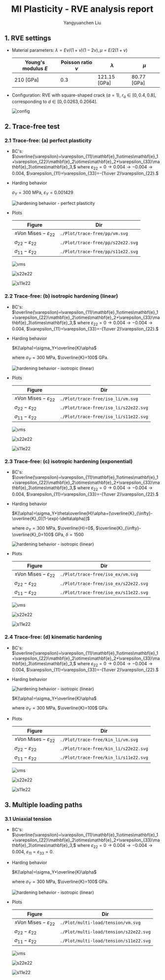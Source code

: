 <h1 style="text-align: center"> MI Plasticity - RVE analysis report  </h1>
<div style="text-align: center">Yangyuanchen Liu</div>

## 1. RVE settings

* Material parameters: $\lambda=E\nu/(1+\nu)(1-2\nu),\mu=E/2(1+\nu)$

  | Young's modulus $E$ | Poisson ratio $\nu$ | $\lambda$    | $\mu$       |
  | ------------------- | ------------------- | ------------ | ----------- |
  | 210 [GPa]           | 0.3                 | 121.15 [GPa] | 80.77 [GPa] |

* Configuration: RVE with square-shaped crack ($a=1$), $r_a\in[0,0.4,0.8]$, corresponding to $d\in[0,0.0263,0.2064].$

  ![config](./Plot/config/config.svg)

## 2. Trace-free test

### 2.1 Trace-free: (a) perfect plasticity

* BC's: $\overline{\varepsilon}=\varepsilon_{11}\mathbf{e}_1\otimes\mathbf{e}_1+\varepsilon_{22}\mathbf{e}_2\otimes\mathbf{e}_2+\varepsilon_{33}\mathbf{e}_3\otimes\mathbf{e}_3,$ where $\varepsilon_{22}=0\rightarrow0.004\rightarrow-0.004\rightarrow0.004,$
$\varepsilon_{11}=\varepsilon_{33}=-{1\over 2}\varepsilon_{22}.$

* Harding behavior
  
  $\sigma_Y=300$ MPa, $\varepsilon_Y=0.001429$

  ![hardening behavior - perfect plasticity](./Plot/hardening_plots/hardening_pp.svg)

* Plots
  
  | Figure                                  | Dir                               |
  | --------------------------------------- | --------------------------------- |
  | $\pm\text{Von Mises} -\varepsilon_{22}$ | `./Plot/trace-free/pp/vm.svg`     |
  | $\sigma_{22}-\varepsilon_{22}$          | `./Plot/trace-free/pp/s22e22.svg` |
  | $\sigma_{11}-\varepsilon_{22}$          | `./Plot/trace-free/pp/s11e22.svg` |
  
  ![vms](./Plot/trace-free/pp/vm.svg)
  
  ![s22e22](./Plot/trace-free/pp/s22e22.svg)
  
  ![s11e22](./Plot/trace-free/pp/s11e22.svg)

### 2.2 Trace-free: (b)  isotropic hardening (linear)

* BC's: $\overline{\varepsilon}=\varepsilon_{11}\mathbf{e}_1\otimes\mathbf{e}_1+\varepsilon_{22}\mathbf{e}_2\otimes\mathbf{e}_2+\varepsilon_{33}\mathbf{e}_3\otimes\mathbf{e}_3,$ where $\varepsilon_{22}=0\rightarrow0.004\rightarrow-0.004\rightarrow0.004,$
  $\varepsilon_{11}=\varepsilon_{33}=-{1\over 2}\varepsilon_{22}.$

* Harding behavior

  $K(\alpha)=\sigma_Y+\overline{K}\alpha$

  where $\sigma_Y=300$ MPa, $\overline{K}=100$ GPa.

  ![hardening behavior - isotropic (linear)](./Plot/hardening_plots/hardening_iso_li.svg)

* Plots

  | Figure                                  | Dir                                            |
  | --------------------------------------- | ---------------------------------------------- |
  | $\pm\text{Von Mises} -\varepsilon_{22}$ | `./Plot/trace-free/iso_li/vm.svg`     |
  | $\sigma_{22}-\varepsilon_{22}$          | `./Plot/trace-free/iso_li/s22e22.svg` |
  | $\sigma_{11}-\varepsilon_{22}$          | `./Plot/trace-free/iso_li/s11e22.svg` |

  ![vms](./Plot/trace-free/iso_li/vm.svg)
  
  ![s22e22](./Plot/trace-free/iso_li/s22e22.svg)
  
  ![s11e22](./Plot/trace-free/iso_li/s11e22.svg)
  

### 2.3 Trace-free: (c)  isotropic hardening (exponential)

* BC's: $\overline{\varepsilon}=\varepsilon_{11}\mathbf{e}_1\otimes\mathbf{e}_1+\varepsilon_{22}\mathbf{e}_2\otimes\mathbf{e}_2+\varepsilon_{33}\mathbf{e}_3\otimes\mathbf{e}_3,$ where $\varepsilon_{22}=0\rightarrow0.004\rightarrow-0.004\rightarrow0.004,$
  $\varepsilon_{11}=\varepsilon_{33}=-{1\over 2}\varepsilon_{22}.$

* Harding behavior

  $K(\alpha)=\sigma_Y+\theta\overline{H}\alpha+(\overline{K}_{\infty}-\overline{K}_0)[1-\exp(-\delta\alpha)]$

  where $\sigma_Y=300$ MPa, $\overline{H}=0$, $\overline{K}_{\infty}-\overline{K}_0=100$ GPa, $\delta=1500$

  ![hardening behavior - isotropic (linear)](./Plot/hardening_plots/hardening_iso_ex.svg)

* Plots

  | Figure                                  | Dir                                            |
  | --------------------------------------- | ---------------------------------------------- |
  | $\pm\text{Von Mises} -\varepsilon_{22}$ | `./Plot/trace-free/iso_ex/vm.svg`     |
  | $\sigma_{22}-\varepsilon_{22}$          | `./Plot/trace-free/iso_ex/s22e22.svg` |
  | $\sigma_{11}-\varepsilon_{22}$          | `./Plot/trace-free/iso_ex/s11e22.svg` |
  
  ![vms](./Plot/trace-free/iso_ex/vm.svg)
  
  ![s22e22](./Plot/trace-free/iso_ex/s22e22.svg)
  
  ![s11e22](./Plot/trace-free/iso_ex/s11e22.svg)
  

### 2.4 Trace-free: (d) kinematic hardening

* BC's: $\overline{\varepsilon}=\varepsilon_{11}\mathbf{e}_1\otimes\mathbf{e}_1+\varepsilon_{22}\mathbf{e}_2\otimes\mathbf{e}_2+\varepsilon_{33}\mathbf{e}_3\otimes\mathbf{e}_3,$ where $\varepsilon_{22}=0\rightarrow0.004\rightarrow-0.004\rightarrow0.004,$
   $\varepsilon_{11}=\varepsilon_{33}=-{1\over 2}\varepsilon_{22}.$

* Harding behavior

  ![hardening behavior - isotropic (linear)](./Plot/hardening_plots/hardening_iso_li.svg)

  $K(\alpha)=\sigma_Y+\overline{K}\alpha$

  where $\sigma_Y=300$ MPa, $\overline{K}=100$ GPa.

* Plots

  | Figure                                  | Dir                                            |
  | --------------------------------------- | ---------------------------------------------- |
  | $\pm\text{Von Mises} -\varepsilon_{22}$ | `./Plot/trace-free/kin_li/vm.svg`     |
  | $\sigma_{22}-\varepsilon_{22}$          | `./Plot/trace-free/kin_li/s22e22.svg` |
  | $\sigma_{11}-\varepsilon_{22}$          | `./Plot/trace-free/kin_li/s11e22.svg` |

  ![vms](./Plot/trace-free/kin_li/vm.svg)
  
  ![s22e22](./Plot/trace-free/kin_li/s22e22.svg)
  
  ![s11e22](./Plot/trace-free/kin_li/s11e22.svg)
  

## 3. Multiple loading paths

### 3.1 Uniaxial tension

* BC's: $\overline{\varepsilon}=\varepsilon_{11}\mathbf{e}_1\otimes\mathbf{e}_1+\varepsilon_{22}\mathbf{e}_2\otimes\mathbf{e}_2+\varepsilon_{33}\mathbf{e}_3\otimes\mathbf{e}_3,$ where $\varepsilon_{22}=0\rightarrow0.004\rightarrow-0.004\rightarrow0.004,$
   $\varepsilon_{11}=\varepsilon_{33}=0.$
   
* Harding behavior

  $K(\alpha)=\sigma_Y+\overline{K}\alpha$

  where $\sigma_Y=300$ MPa, $\overline{K}=100$ GPa.

  ![hardening behavior - isotropic (linear)](./Plot/hardening_plots/hardening_iso_li.svg)

* Plots

  | Figure                                  | Dir                                  |
  | --------------------------------------- | ------------------------------------ |
  | $\pm\text{Von Mises} -\varepsilon_{22}$ | `./Plot/multi-load/tension/vm.svg`     |
  | $\sigma_{22}-\varepsilon_{22}$          | `./Plot/multi-load/tension/s22e22.svg` |
  | $\sigma_{11}-\varepsilon_{22}$          | `./Plot/multi-load/tension/s11e22.svg` |
  
  ![vms](./Plot/multi-load/tension/vm.svg)
  
  ![s22e22](./Plot/multi-load/tension/s22e22.svg)
  
  ![s11e22](./Plot/multi-load/tension/s11e22.svg)